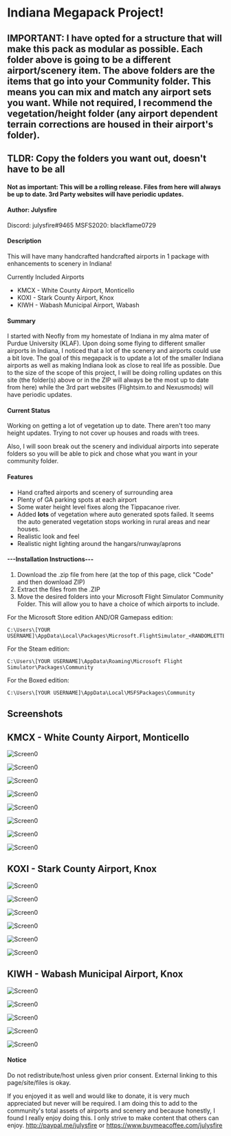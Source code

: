 # Indiana Megapack Project!

## IMPORTANT: I have opted for a structure that will make this pack as modular as possible.  Each folder above is going to be a different airport/scenery item.  The above folders are the items that go into your Community folder.  This means you can mix and match any airport sets you want.  While not required, I recommend the vegetation/height folder (any airport dependent terrain corrections are housed in their airport's folder).

## TLDR: Copy the folders you want out, doesn't have to be all

#### Not as important: This will be a rolling release.  Files from here will always be up to date. 3rd Party websites will have periodic updates.

#### Author: Julysfire
Discord: julysfire#9465        MSFS2020: blackflame0729

#### Description
This will have many handcrafted handcrafted airports in 1 package with enhancements to scenery in Indiana!

Currently Included Airports
- KMCX - White County Airport, Monticello
- KOXI - Stark County Airport, Knox
- KIWH - Wabash Municipal Airport, Wabash

#### Summary
I started with Neofly from my homestate of Indiana in my alma mater of Purdue University (KLAF).  Upon doing some flying to different smaller airports in Indiana, I noticed that a lot of the scenery and airports could use a bit love.  The goal of this megapack is to update a lot of the smaller Indiana airports as well as making Indiana look as close to real life as possible.  Due to the size of the scope of this project, I will be doing rolling updates on this site (the folder(s) above or in the ZIP will always be the most up to date from here) while the 3rd part websites (Flightsim.to and Nexusmods) will have periodic updates. 

#### Current Status
Working on getting a lot of vegetation up to date.  There aren't too many height updates.  Trying to not cover up houses and roads with trees.

Also, I will soon break out the scenery and individual airports into seperate folders so you will be able to pick and chose what you want in your community folder.


#### Features
- Hand crafted airports and scenery of surrounding area
- Plenty of GA parking spots at each airport
- Some water height level fixes along the Tippacanoe river.
- Added **lots** of vegetation where auto generated spots failed.  It seems the auto generated vegetation stops working in rural areas and near houses.
- Realistic look and feel
- Realistic night lighting around the hangars/runway/aprons

#### ---Installation Instructions---
1. Download the .zip file from here (at the top of this page, click "Code" and then download ZIP)
2. Extract the files from the .ZIP
3. Move the desired folders into your Microsoft Flight Simulator Community Folder.  This will allow you to have a choice of which airports to include.

For the Microsoft Store edition AND/OR Gamepass edition:

	C:\Users\[YOUR USERNAME]\AppData\Local\Packages\Microsoft.FlightSimulator_<RANDOMLETTERS>\LocalCache\Packages\Community
	
For the Steam edition:

	C:\Users\[YOUR USERNAME]\AppData\Roaming\Microsoft Flight Simulator\Packages\Community
	
For the Boxed edition:

	C:\Users\[YOUR USERNAME]\AppData\Local\MSFSPackages\Community

## Screenshots

## KMCX - White County Airport, Monticello

![Screen0](Screenshots/KMCX/KMCX1.PNG)

![Screen0](Screenshots/KMCX/KMCX2.PNG)

![Screen0](Screenshots/KMCX/KMCX4.PNG)

![Screen0](Screenshots/KMCX/KMCX5.PNG)

![Screen0](Screenshots/KMCX/KMCX6.PNG)

![Screen0](Screenshots/KMCX/KMCX7.PNG)

![Screen0](Screenshots/KMCX/KMCX9.PNG)

![Screen0](Screenshots/KMCX/KMCX10.PNG)



## KOXI - Stark County Airport, Knox

![Screen0](Screenshots/KOXI/KOXI1.PNG)

![Screen0](Screenshots/KOXI/KOXI3.PNG)

![Screen0](Screenshots/KOXI/KOXI6.PNG)

![Screen0](Screenshots/KOXI/KOXI7.PNG)

![Screen0](Screenshots/KOXI/KOXI8.PNG)

![Screen0](Screenshots/KOXI/KOXI9.PNG)


## KIWH - Wabash Municipal Airport, Knox

![Screen0](Screenshots/KIWH/KIWH1.PNG)

![Screen0](Screenshots/KIWH/KIWH2.PNG)

![Screen0](Screenshots/KIWH/KIWH3.PNG)

![Screen0](Screenshots/KIWH/KIWH5.PNG)

![Screen0](Screenshots/KIWH/KIWH7.PNG)

#### Notice
Do not redistribute/host unless given prior consent.  External linking to this page/site/files is okay.


If you enjoyed it as well and would like to donate, it is very much appreciated but never will be required.  I am doing this to add to the community's total assets of airports and scenery and because honestly, I found I really enjoy doing this.  I only strive to make content that others can enjoy.
http://paypal.me/julysfire or https://www.buymeacoffee.com/julysfire
